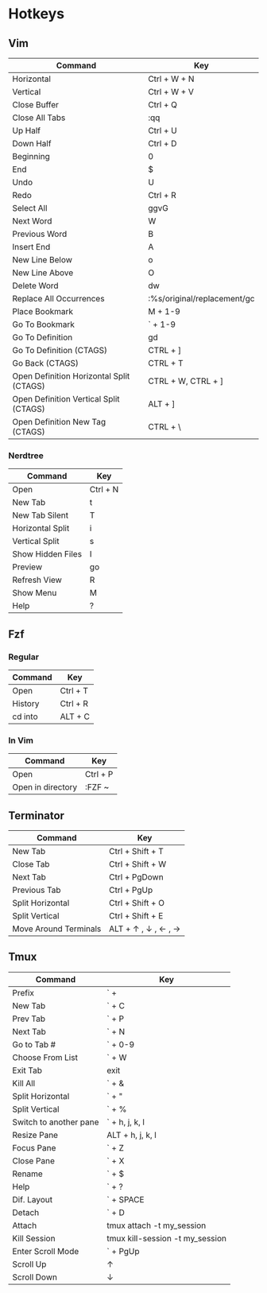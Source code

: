 # Hotkeys

## Vim

| Command          | Key              |
|------------------|------------------|
| Horizontal          | Ctrl + W + N |
| Vertical        | Ctrl + W + V |
| Close Buffer         | Ctrl + Q    |
| Close All Tabs     | :qq      |
| Up Half | Ctrl + U |
| Down Half   | Ctrl + D |
| Beginning   | 0 |
| End   | $ |
| Undo   | U |
| Redo   | Ctrl + R |
| Select All   | ggvG |
| Next Word   | W |
| Previous Word   | B |
| Insert End   | A |
| New Line Below   | o |
| New Line Above   | O |
| Delete Word   | dw |
| Replace All Occurrences   | :%s/original/replacement/gc |
| Place Bookmark   | M + 1-9 |
| Go To Bookmark   | ` + 1-9 |
| Go To Definition | gd |
| Go To Definition (CTAGS) | CTRL + ] |
| Go Back (CTAGS) | CTRL + T |
| Open Definition Horizontal Split (CTAGS) | CTRL + W, CTRL + ] |
| Open Definition Vertical Split (CTAGS) | ALT + ] |
| Open Definition New Tag (CTAGS) | CTRL + \ |

### Nerdtree

| Command          | Key              |
|------------------|------------------|
| Open | Ctrl + N  |
| New Tab | t | |
| New Tab Silent | T |
| Horizontal Split | i |
| Vertical Split | s |
| Show Hidden Files | I |
| Preview | go | |
| Refresh View | R |
| Show Menu | M |
| Help | ? |

## Fzf

### Regular

| Command          | Key              |
|------------------|------------------|
| Open          | Ctrl + T |
| History        | Ctrl + R |
| cd into        | ALT + C |

### In Vim

| Command          | Key              |
|------------------|------------------|
| Open          | Ctrl + P |
| Open in directory        | :FZF ~ |

## Terminator

| Command          | Key              |
|------------------|------------------|
| New Tab          | Ctrl + Shift + T |
| Close Tab        | Ctrl + Shift + W |
| Next Tab         | Ctrl + PgDown    |
| Previous Tab     | Ctrl + PgUp      |
| Split Horizontal | Ctrl + Shift + O |
| Split Vertical   | Ctrl + Shift + E |
| Move Around Terminals | ALT + &uarr; , &darr; , &larr; , &rarr; |

## Tmux

| Command          | Key              |
|------------------|------------------|
| Prefix | ` +  |
| New Tab | ` + C |
| Prev Tab | ` + P |
| Next Tab | ` + N |
| Go to Tab # | ` + 0-9 |
| Choose From List | ` + W |
| Exit Tab | exit |
| Kill All | ` + & |
| Split Horizontal | ` + " |
| Split Vertical | ` + % |
| Switch to another pane | ` + h, j, k, l |
| Resize Pane | ALT + h, j, k, l |
| Focus Pane | ` + Z |
| Close Pane | ` + X |
| Rename | ` + $ |
| Help | ` + ? |
| Dif. Layout | ` + SPACE |
| Detach | ` + D |
| Attach | tmux attach -t my_session |
| Kill Session | tmux kill-session -t my_session |
| Enter Scroll Mode | ` + PgUp |
| Scroll  Up | &uarr; |
| Scroll  Down | &darr; |
